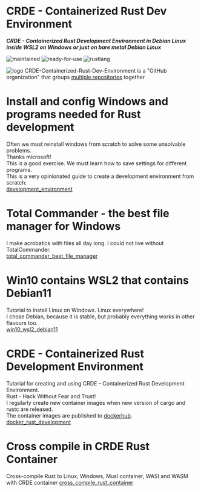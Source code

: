 # CRDE - Containerized Rust Dev Environment

***CRDE - Containerized Rust Development Environment in Debian Linux inside WSL2 on Windows or just on bare metal Debian Linux***

 ![maintained](https://img.shields.io/badge/maintained-green)
 ![ready-for-use](https://img.shields.io/badge/ready_for_use-green)
 ![rustlang](https://img.shields.io/badge/rustlang-orange)

 ![logo](https://raw.githubusercontent.com/automation-tasks-rs/cargo-auto/main/images/logo/logo_cargo_auto.svg)
 CRDE-Containerized-Rust-Dev-Environment is a "GitHub organization" that groups [multiple repositories](https://github.com/orgs/CRDE-Containerized-Rust-Dev-Environment/repositories?q=sort%3Aname-asc) together

# Install and config Windows and programs needed for Rust development

Often we must reinstall windows from scratch to solve some unsolvable problems.  
Thanks microsoft!  
This is a good exercise. We must learn how to save settings for different programs.  
This is a very opinionated guide to create a development environment from scratch:  
[development_environment](https://github.com/CRDE-Containerized-Rust-Dev-Environment/development_environment)

# Total Commander - the best file manager for Windows

I make acrobatics with files all day long. I could not live without TotalCommander.  
[total_commander_best_file_manager](https://github.com/CRDE-Containerized-Rust-Dev-Environment/total_commander_best_file_manager)

# Win10 contains WSL2 that contains Debian11

Tutorial to install Linux on Windows. Linux everywhere!  
I chose Debian, because it is stable, but probably everything works in other flavours too.  
[win10_wsl2_debian11](https://github.com/CRDE-Containerized-Rust-Dev-Environment/win10_wsl2_debian11)

# CRDE - Containerized Rust Development Environment

Tutorial for creating and using CRDE - Containerized Rust Development Environment.  
Rust - Hack Without Fear and Trust!  
I regularly create new container images when new version of cargo and rustc are released.  
The container images are published to [dockerhub](https://hub.docker.com/u/bestiadev).  
[docker_rust_development](https://github.com/CRDE-Containerized-Rust-Dev-Environment/docker_rust_development)

# Cross compile in CRDE Rust Container

Cross-compile Rust to Linux, Windows, Musl container, WASI and WASM with CRDE container 
[cross_compile_rust_container](https://github.com/CRDE-Containerized-Rust-Dev-Environment/cross_compile_rust_container)
